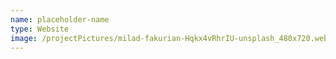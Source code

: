 ```yaml
---
name: placeholder-name
type: Website
image: /projectPictures/milad-fakurian-Hqkx4vRhrIU-unsplash_480x720.webp
---
```

